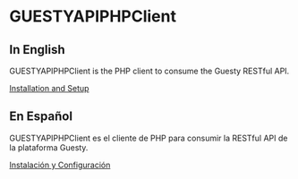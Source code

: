 GUESTYAPIPHPClient
==============

In English
-----------

GUESTYAPIPHPClient is the PHP client to consume the Guesty RESTful API.

[Installation and Setup](resources/doc/index.en.md)


En Español
-----------

GUESTYAPIPHPClient es el cliente de PHP para consumir la RESTful API de la plataforma Guesty.

[Instalación y Configuración](resources/doc/index.es.md)
